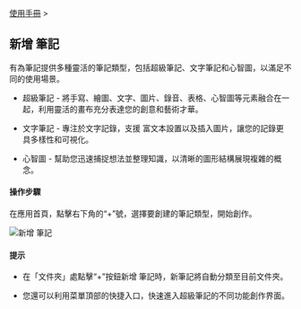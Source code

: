 [使用手冊](/dragonnest/drawnote/manual/zh) >

新增
筆記
---
有為筆記提供多種靈活的筆記類型，包括超級筆記、文字筆記和心智圖，以滿足不同的使用場景。

- 超級筆記 - 將手寫、繪圖、文字、圖片、錄音、表格、心智圖等元素融合在一起，利用靈活的畫布充分表達您的創意和藝術才華。

- 文字筆記 - 專注於文字記錄，支援
富文本設置以及插入圖片，讓您的記錄更具多樣性和可視化。

- 心智圖 - 幫助您迅速捕捉想法並整理知識，以清晰的圖形結構展現複雜的概念。

#### 操作步驟

在應用首頁，點擊右下角的“+”號，選擇要創建的筆記類型，開始創作。

![新增
筆記](imgs/new_note01.png)

#### 提示

- 在「文件夾」處點擊“+”按鈕新增
筆記時，新筆記將自動分類至目前文件夾。

- 您還可以利用菜單頂部的快捷入口，快速進入超級筆記的不同功能創作界面。
